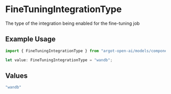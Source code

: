 # FineTuningIntegrationType

The type of the integration being enabled for the fine-tuning job

## Example Usage

```typescript
import { FineTuningIntegrationType } from "argot-open-ai/models/components";

let value: FineTuningIntegrationType = "wandb";
```

## Values

```typescript
"wandb"
```